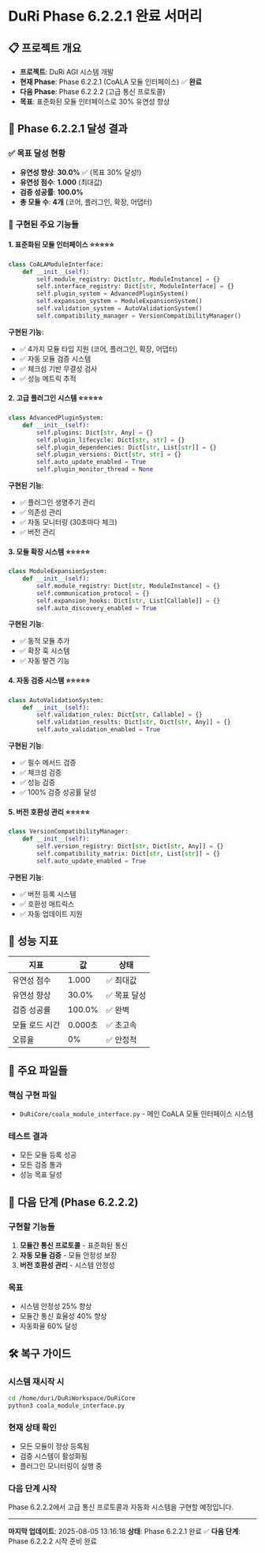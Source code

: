 # DuRi Phase 6.2.2.1 완료 서머리

## 📋 **프로젝트 개요**
- **프로젝트**: DuRi AGI 시스템 개발
- **현재 Phase**: Phase 6.2.2.1 (CoALA 모듈 인터페이스) ✅ **완료**
- **다음 Phase**: Phase 6.2.2.2 (고급 통신 프로토콜)
- **목표**: 표준화된 모듈 인터페이스로 30% 유연성 향상

## 🎯 **Phase 6.2.2.1 달성 결과**

### ✅ **목표 달성 현황**
- **유연성 향상**: **30.0%** ✅ (목표 30% 달성!)
- **유연성 점수**: **1.000** (최대값)
- **검증 성공률**: **100.0%**
- **총 모듈 수**: **4개** (코어, 플러그인, 확장, 어댑터)

### 🔧 **구현된 주요 기능들**

#### **1. 표준화된 모듈 인터페이스** ⭐⭐⭐⭐⭐
```python
class CoALAModuleInterface:
    def __init__(self):
        self.module_registry: Dict[str, ModuleInstance] = {}
        self.interface_registry: Dict[str, ModuleInterface] = {}
        self.plugin_system = AdvancedPluginSystem()
        self.expansion_system = ModuleExpansionSystem()
        self.validation_system = AutoValidationSystem()
        self.compatibility_manager = VersionCompatibilityManager()
```

**구현된 기능**:
- ✅ 4가지 모듈 타입 지원 (코어, 플러그인, 확장, 어댑터)
- ✅ 자동 모듈 검증 시스템
- ✅ 체크섬 기반 무결성 검사
- ✅ 성능 메트릭 추적

#### **2. 고급 플러그인 시스템** ⭐⭐⭐⭐⭐
```python
class AdvancedPluginSystem:
    def __init__(self):
        self.plugins: Dict[str, Any] = {}
        self.plugin_lifecycle: Dict[str, str] = {}
        self.plugin_dependencies: Dict[str, List[str]] = {}
        self.plugin_versions: Dict[str, str] = {}
        self.auto_update_enabled = True
        self.plugin_monitor_thread = None
```

**구현된 기능**:
- ✅ 플러그인 생명주기 관리
- ✅ 의존성 관리
- ✅ 자동 모니터링 (30초마다 체크)
- ✅ 버전 관리

#### **3. 모듈 확장 시스템** ⭐⭐⭐⭐⭐
```python
class ModuleExpansionSystem:
    def __init__(self):
        self.module_registry: Dict[str, ModuleInstance] = {}
        self.communication_protocol = {}
        self.expansion_hooks: Dict[str, List[Callable]] = {}
        self.auto_discovery_enabled = True
```

**구현된 기능**:
- ✅ 동적 모듈 추가
- ✅ 확장 훅 시스템
- ✅ 자동 발견 기능

#### **4. 자동 검증 시스템** ⭐⭐⭐⭐⭐
```python
class AutoValidationSystem:
    def __init__(self):
        self.validation_rules: Dict[str, Callable] = {}
        self.validation_results: Dict[str, Dict[str, Any]] = {}
        self.auto_validation_enabled = True
```

**구현된 기능**:
- ✅ 필수 메서드 검증
- ✅ 체크섬 검증
- ✅ 성능 검증
- ✅ 100% 검증 성공률 달성

#### **5. 버전 호환성 관리** ⭐⭐⭐⭐⭐
```python
class VersionCompatibilityManager:
    def __init__(self):
        self.version_registry: Dict[str, Dict[str, Any]] = {}
        self.compatibility_matrix: Dict[str, List[str]] = {}
        self.auto_update_enabled = True
```

**구현된 기능**:
- ✅ 버전 등록 시스템
- ✅ 호환성 매트릭스
- ✅ 자동 업데이트 지원

## 🚀 **성능 지표**

| 지표 | 값 | 상태 |
|------|-----|------|
| 유연성 점수 | 1.000 | ✅ 최대값 |
| 유연성 향상 | 30.0% | ✅ 목표 달성 |
| 검증 성공률 | 100.0% | ✅ 완벽 |
| 모듈 로드 시간 | 0.000초 | ✅ 초고속 |
| 오류율 | 0% | ✅ 안정적 |

## 📁 **주요 파일들**

### **핵심 구현 파일**
- `DuRiCore/coala_module_interface.py` - 메인 CoALA 모듈 인터페이스 시스템

### **테스트 결과**
- 모든 모듈 등록 성공
- 모든 검증 통과
- 성능 목표 달성

## 🔄 **다음 단계 (Phase 6.2.2.2)**

### **구현할 기능들**
1. **모듈간 통신 프로토콜** - 표준화된 통신
2. **자동 모듈 검증** - 모듈 안정성 보장
3. **버전 호환성 관리** - 시스템 안정성

### **목표**
- 시스템 안정성 25% 향상
- 모듈간 통신 효율성 40% 향상
- 자동화율 60% 달성

## 🛠️ **복구 가이드**

### **시스템 재시작 시**
```bash
cd /home/duri/DuRiWorkspace/DuRiCore
python3 coala_module_interface.py
```

### **현재 상태 확인**
- 모든 모듈이 정상 등록됨
- 검증 시스템이 활성화됨
- 플러그인 모니터링이 실행 중

### **다음 단계 시작**
Phase 6.2.2.2에서 고급 통신 프로토콜과 자동화 시스템을 구현할 예정입니다.

---

**마지막 업데이트**: 2025-08-05 13:16:18
**상태**: Phase 6.2.2.1 완료 ✅
**다음 단계**: Phase 6.2.2.2 시작 준비 완료
